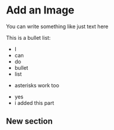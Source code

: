 # Add an Image

You can write something like just text here

This is a bullet list:

- I 
- can
- do
- bullet
- list
* asterisks work too
- yes
- i added this part

## New section
